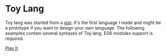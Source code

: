 # Toy Lang

Toy lang was started from a [gist](https://gist.github.com/JustinSDK/9c38136b90137387ad3518d4e99d15ba). It's the first language I made and might be a prototype if you want to design your own language. The following examples contain several syntaxes of Toy lang. ES6 modules support is required.

[Play It](https://openhome.cc/Gossip/Computation/toy_lang/)
